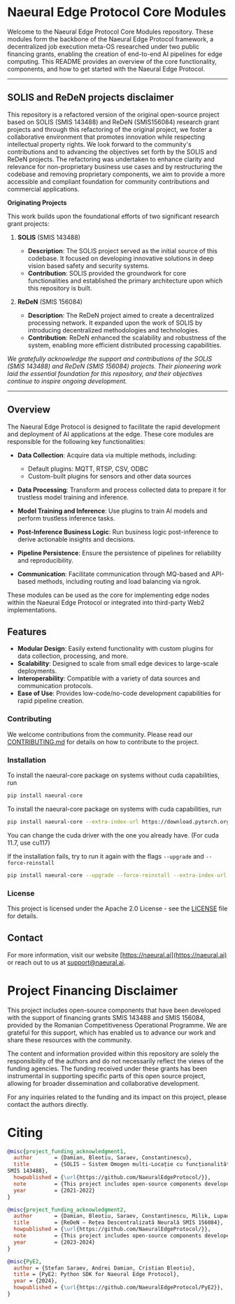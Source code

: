 
# Naeural Edge Protocol Core Modules

Welcome to the Naeural Edge Protocol Core Modules repository. These modules form the backbone of the Naeural Edge Protocol framework, a decentralized job execution meta-OS researched under two public financing grants, enabling the creation of end-to-end AI pipelines for edge computing. This README provides an overview of the core functionality, components, and how to get started with the Naeural Edge Protocol.

---

## SOLIS and ReDeN projects disclaimer

This repository is a refactored version of the original open-source project based on SOLIS (SMIS 143488) and ReDeN (SMIS156084) research grant projects and through this refactoring of the original project, we foster a collaborative environment that promotes innovation while respecting intellectual property rights. We look forward to the community's contributions and to advancing the objectives set forth by the SOLIS and ReDeN projects. The refactoring was undertaken to enhance clarity and relevance for non-proprietary business use cases and by restructuring the codebase and removing proprietary components, we aim to provide a more accessible and compliant foundation for community contributions and commercial applications. 


**Originating Projects**

This work builds upon the foundational efforts of two significant research grant projects:

1. **SOLIS** (SMIS 143488)

   - **Description**: The SOLIS project served as the initial source of this codebase. It focused on developing innovative solutions in deep vision based safety and security systems.
   - **Contribution**: SOLIS provided the groundwork for core functionalities and established the primary architecture upon which this repository is built.

2. **ReDeN** (SMIS 156084)

   - **Description**: The ReDeN project aimed to create a decentralized processing network. It expanded upon the work of SOLIS by introducing decentralized methodologies and technologies.
   - **Contribution**: ReDeN enhanced the scalability and robustness of the system, enabling more efficient distributed processing capabilities.

_We gratefully acknowledge the support and contributions of the SOLIS (SMIS 143488) and ReDeN (SMIS 156084) projects. Their pioneering work laid the essential foundation for this repository, and their objectives continue to inspire ongoing development._

---

## Overview

The Naeural Edge Protocol is designed to facilitate the rapid development and deployment of AI applications at the edge. These core modules are responsible for the following key functionalities:

- **Data Collection**: Acquire data via multiple methods, including:
  - Default plugins: MQTT, RTSP, CSV, ODBC
  - Custom-built plugins for sensors and other data sources

- **Data Processing**: Transform and process collected data to prepare it for trustless model training and inference.

- **Model Training and Inference**: Use plugins to train AI models and perform trustless inference tasks.

- **Post-Inference Business Logic**: Run business logic post-inference to derive actionable insights and decisions.

- **Pipeline Persistence**: Ensure the persistence of pipelines for reliability and reproducibility.

- **Communication**: Facilitate communication through MQ-based and API-based methods, including routing and load balancing via ngrok.

These modules can be used as the core for implementing edge nodes within the Naeural Edge Protocol or integrated into third-party Web2 implementations.

## Features

- **Modular Design**: Easily extend functionality with custom plugins for data collection, processing, and more.
- **Scalability**: Designed to scale from small edge devices to large-scale deployments.
- **Interoperability**: Compatible with a variety of data sources and communication protocols.
- **Ease of Use**: Provides low-code/no-code development capabilities for rapid pipeline creation.

### Contributing

We welcome contributions from the community. Please read our [CONTRIBUTING.md](CONTRIBUTING.md) for details on how to contribute to the project.

### Installation

To install the naeural-core package on systems without cuda capabilities, run

```bash
pip install naeural-core
```

To install the naeural-core package on systems with cuda capabilities, run

```bash
pip install naeural-core --extra-index-url https://download.pytorch.org/whl/cu121
```

You can change the cuda driver with the one you already have. (For cuda 11.7, use cu117)

If the installation fails, try to run it again with the flags `--upgrade` and `--force-reinstall`

```bash
pip install naeural-core --upgrade --force-reinstall --extra-index-url https://download.pytorch.org/whl/cu121
```

### License

This project is licensed under the Apache 2.0 License - see the [LICENSE](LICENSE) file for details.

## Contact

For more information, visit our website [https://naeural.ai](https://naeural.ai) or reach out to us at support@naeural.ai.


# Project Financing Disclaimer

This project includes open-source components that have been developed with the support of financing grants SMIS 143488 and SMIS 156084, provided by the Romanian Competitiveness Operational Programme. We are grateful for this support, which has enabled us to advance our work and share these resources with the community.

The content and information provided within this repository are solely the responsibility of the authors and do not necessarily reflect the views of the funding agencies. The funding received under these grants has been instrumental in supporting specific parts of this open source project, allowing for broader dissemination and collaborative development.

For any inquiries related to the funding and its impact on this project, please contact the authors directly.

# Citing

```bibtex
@misc{project_funding_acknowledgment1,
  author       = {Damian, Bleotiu, Saraev, Constantinescu},
  title        = {SOLIS – Sistem Omogen multi-Locație cu funcționalități Inteligente și Sustenabile”
SMIS 143488},
  howpublished = {\url{https://github.com/NaeuralEdgeProtocol/}},
  note         = {This project includes open-source components developed with support from the Romanian Competitiveness Operational Programme under grants SMIS 143488. The content is solely the responsibility of the authors and does not necessarily reflect the views of the funding agencies.},
  year         = {2021-2022}
}
```

```bibtex
@misc{project_funding_acknowledgment2,
  author       = {Damian, Bleotiu, Saraev, Constantinescu, Milik, Lupaescu, Stoica, Balaci},
  title        = {ReDeN – Rețea Descentralizată Neurală SMIS 156084},
  howpublished = {\url{https://github.com/NaeuralEdgeProtocol/}},
  note         = {This project includes open-source components developed with support from the Romanian Competitiveness Operational Programme under grants SMIS 143488. The content is solely the responsibility of the authors and does not necessarily reflect the views of the funding agencies.},
  year         = {2023-2024}
}
```


```bibtex
@misc{PyE2,
  author = {Stefan Saraev, Andrei Damian, Cristian Bleotiu},
  title = {PyE2: Python SDK for Naeural Edge Protocol},
  year = {2024},
  howpublished = {\url{https://github.com/NaeuralEdgeProtocol/PyE2}},
}
```